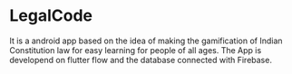 # LegalCode
It is a android app based on the idea of making the gamification of Indian Constitution law for easy learning for people of all ages.
The App is developend on flutter flow and the database connected with Firebase.
